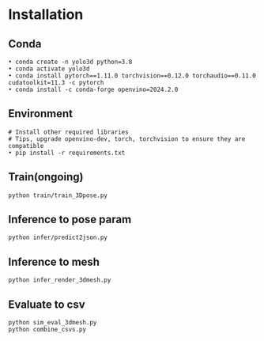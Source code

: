# Installation

## Conda
    • conda create -n yolo3d python=3.8
    • conda activate yolo3d
    • conda install pytorch==1.11.0 torchvision==0.12.0 torchaudio==0.11.0 cudatoolkit=11.3 -c pytorch
    • conda install -c conda-forge openvino=2024.2.0

## Environment
    # Install other required libraries
    # Tips, upgrade openvino-dev, torch, torchvision to ensure they are compatible
    • pip install -r requirements.txt


## Train(ongoing)
    python train/train_3Dpose.py

## Inference to pose param
    python infer/predict2json.py

## Inference to mesh
    python infer_render_3dmesh.py


## Evaluate to csv
    python sim_eval_3dmesh.py
    python combine_csvs.py